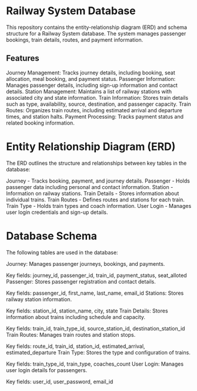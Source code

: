 # Railway System Database
This repository contains the entity-relationship diagram (ERD) and schema structure for a Railway System database. The system manages passenger bookings, train details, routes, and payment information.

## Features
Journey Management: Tracks journey details, including booking, seat allocation, meal booking, and payment status.
Passenger Information: Manages passenger details, including sign-up information and contact details.
Station Management: Maintains a list of railway stations with associated city and state information.
Train Information: Stores train details such as type, availability, source, destination, and passenger capacity.
Train Routes: Organizes train routes, including estimated arrival and departure times, and station halts.
Payment Processing: Tracks payment status and related booking information.

# Entity Relationship Diagram (ERD)
The ERD outlines the structure and relationships between key tables in the database:

Journey - Tracks booking, payment, and journey details.
Passenger - Holds passenger data including personal and contact information.
Station - Information on railway stations.
Train Details - Stores information about individual trains.
Train Routes - Defines routes and stations for each train.
Train Type - Holds train types and coach information.
User Login - Manages user login credentials and sign-up details.

# Database Schema
The following tables are used in the database:

Journey: Manages passenger journeys, bookings, and payments.

Key fields: journey_id, passenger_id, train_id, payment_status, seat_alloted
Passenger: Stores passenger registration and contact details.

Key fields: passenger_id, first_name, last_name, email_id
Stations: Stores railway station information.

Key fields: station_id, station_name, city, state
Train Details: Stores information about trains including schedule and capacity.

Key fields: train_id, train_type_id, source_station_id, destination_station_id
Train Routes: Manages train routes and station stops.

Key fields: route_id, train_id, station_id, estimated_arrival, estimated_departure
Train Type: Stores the type and configuration of trains.

Key fields: train_type_id, train_type, coaches_count
User Login: Manages user login details for passengers.

Key fields: user_id, user_password, email_id
